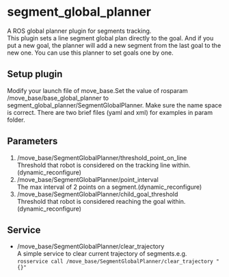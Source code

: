# segment_global_planner
A ROS global planner plugin for segments tracking.  
This plugin sets a line segment global plan directly to the goal. And if you put a new goal, the planner will add a new segment from the last goal to the new one. You can use this planner to set goals one by one.  
## Setup plugin
Modify your launch file of move_base.Set the value of rosparam /move_base/base_global_planner to segment_global_planner/SegmentGlobalPlanner. Make sure the name space is correct. There are two brief files (yaml and xml) for examples in param folder.  
## Parameters
1. /move_base/SegmentGlobalPlanner/threshold_point_on_line  
Threshold that robot is considered on the tracking line within.(dynamic_reconfigure)  
2. /move_base/SegmentGlobalPlanner/point_interval  
The max interval of 2 points on a segment.(dynamic_reconfigure)  
3. /move_base/SegmentGlobalPlanner/child_goal_threshold  
Threshold that robot is considered reaching the goal within.(dynamic_reconfigure)  
## Service
* /move_base/SegmentGlobalPlanner/clear_trajectory  
A simple service to clear current trajectory of segments.e.g.  
`rosservice call /move_base/SegmentGlobalPlanner/clear_trajectory "{}"`
